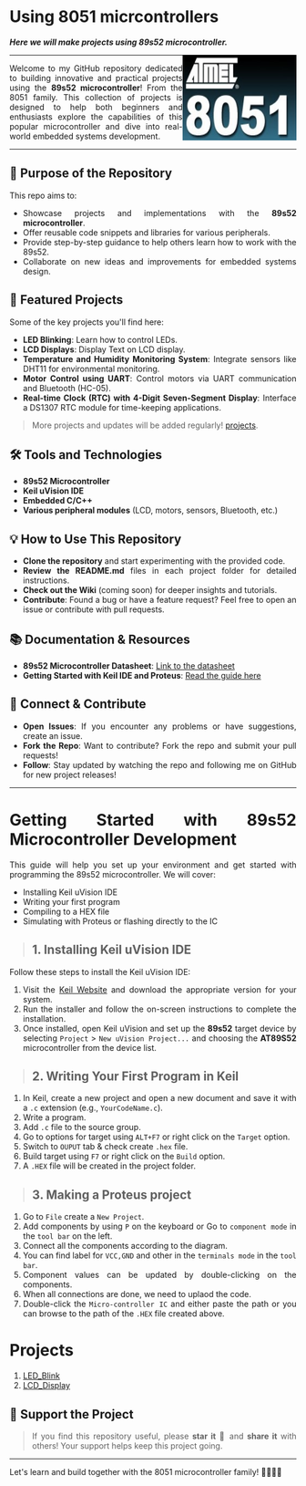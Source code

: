 # Using 8051 micrcontrollers

***Here we will make projects using 89s52 microcontroller.***

<img align = "right" width="200" height="150" src="./Docs/Cover.jpg">
  
----

<div align ="justify">

Welcome to my GitHub repository dedicated to building innovative and practical projects using the **89s52 microcontroller**! 
From the 8051 family. This collection of projects is designed to help both beginners and enthusiasts explore the capabilities of 
this popular microcontroller and dive into real-world embedded systems development.

</div>

----

<div align ="justify">

## 🎯 Purpose of the Repository
This repo aims to:
- Showcase projects and implementations with the **89s52 microcontroller**.
- Offer reusable code snippets and libraries for various peripherals.
- Provide step-by-step guidance to help others learn how to work with the 89s52.
- Collaborate on new ideas and improvements for embedded systems design.

## 🚀 Featured Projects
Some of the key projects you'll find here:
- **LED Blinking**: Learn how to control LEDs.
- **LCD Displays**: Display Text on LCD display.
- **Temperature and Humidity Monitoring System**: Integrate sensors like DHT11 for environmental monitoring.
- **Motor Control using UART**: Control motors via UART communication and Bluetooth (HC-05).
- **Real-time Clock (RTC) with 4-Digit Seven-Segment Display**: Interface a DS1307 RTC module for time-keeping applications.

> More projects and updates will be added regularly! [projects](#projects).

## 🛠 Tools and Technologies
- **89s52 Microcontroller**
- **Keil uVision IDE**
- **Embedded C/C++**
- **Various peripheral modules** (LCD, motors, sensors, Bluetooth, etc.)

## 💡 How to Use This Repository
- **Clone the repository** and start experimenting with the provided code.
- **Review the README.md** files in each project folder for detailed instructions.
- **Check out the Wiki** (coming soon) for deeper insights and tutorials.
- **Contribute**: Found a bug or have a feature request? Feel free to open an issue or contribute with pull requests.

## 📚 Documentation & Resources
- **89s52 Microcontroller Datasheet**: [Link to the datasheet](https://www.datasheetarchive.com/AT89S52-datasheet.html)
- **Getting Started with Keil IDE and Proteus**: [Read the guide here](#getting-started-with-89s52-microcontroller-development)

## 💬 Connect & Contribute
- **Open Issues**: If you encounter any problems or have suggestions, create an issue.
- **Fork the Repo**: Want to contribute? Fork the repo and submit your pull requests!
- **Follow**: Stay updated by watching the repo and following me on GitHub for new project releases!

----

# Getting Started with 89s52 Microcontroller Development

This guide will help you set up your environment and get started with programming the 89s52 microcontroller. We will cover:
- Installing Keil uVision IDE
- Writing your first program
- Compiling to a HEX file
- Simulating with Proteus or flashing directly to the IC

> ## 1. Installing Keil uVision IDE

Follow these steps to install the Keil uVision IDE:

1. Visit the [Keil Website](https://www.keil.com/download/product/) and download the appropriate version for your system.
2. Run the installer and follow the on-screen instructions to complete the installation.
3. Once installed, open Keil uVision and set up the **89s52** target device by selecting `Project` > `New uVision Project...` and choosing the **AT89S52** microcontroller from the device list.

> ## 2. Writing Your First Program in Keil

1. In Keil, create a new project and open a new document and save it with a `.c` extension (e.g., `YourCodeName.c`).
2. Write a program.
3. Add `.c` file to the source group.
4. Go to options for target using `ALT+F7` or right click on the `Target` option.  
5. Switch to `OUPUT` tab & check create `.hex` file.
6. Build target using `F7` or right click on the `Build` option.
7. A `.HEX` file will be created in the project folder.

> ## 3. Making a Proteus project 

1. Go to `File` create a `New Project`.
2. Add components by using `P` on the keyboard or Go to `component mode` in the `tool bar` on the left.
3. Connect all the components according to the diagram.
4. You can find label for `VCC,GND` and other in the `terminals mode` in the `tool bar`.
5. Component values can be updated by double-clicking on the components.
6. When all connections are done, we need to uplaod the code.
7. Double-click the `Micro-controller IC` and either paste the path or you can browse to the path of the `.HEX` file created above.


# Projects 

1. [LED_Blink](./Projects/LED_Blink/LED_Blink.md)
2. [LCD_Display](./Projects/Lcd_Display/Lcd_Display.md)

## 🌟 Support the Project

> If you find this repository useful, please **star it** 🌟 and **share it** with others!  Your support helps keep this project going.

</div>

---

Let's learn and build together with the 8051 microcontroller family! 👨‍💻👩‍💻